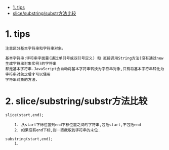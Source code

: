 <!-- TOC -->

- [1. tips](#1-tips)
- [slice/substring/substr方法比较](#slicesubstringsubstr方法比较)

<!-- /TOC -->

# 1. tips

    注意区分基本字符串和字符串对象。

    基本字符串:字符串字面量(通过单引号或双引号定义) 和 直接调用String方法(没有通过new生成字符串对象实例)的字符串
    都是基本字符串.JavaScript会自动将基本字符串转换为字符串对象,只有将基本字符串转化为字符串对象之后才可以使用
    字符串对象的方法.

# 2. slice/substring/substr方法比较

    slice(start,end);   
    
        1. 从start下标位置到end下标位置之间的字符串,包括start,不包括end
        2. 如果没有end下标,则一直截取到字符串的末位.

    substring(start,end);
        1. 